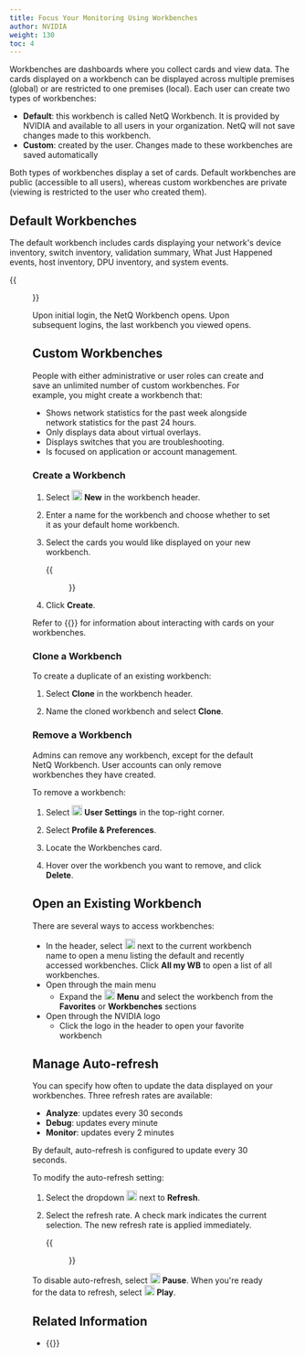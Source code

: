 ```yaml
---
title: Focus Your Monitoring Using Workbenches
author: NVIDIA
weight: 130
toc: 4
---
```

Workbenches are dashboards where you collect cards and view data. The cards displayed on a workbench can be displayed across multiple premises (global) or are restricted to one premises (local). Each user can create two types of workbenches:

- **Default**: this workbench is called NetQ Workbench. It is provided by NVIDIA and available to all users in your organization. NetQ will not save changes made to this workbench.
- **Custom**: created by the user. Changes made to these workbenches are saved automatically


Both types of workbenches display a set of cards. Default workbenches are public (accessible to all users), whereas custom workbenches are private (viewing is restricted to the user who created them).
## Default Workbenches

The default workbench includes cards displaying your network's device inventory, switch inventory, validation summary, What Just Happened events, host inventory, DPU inventory, and system events.

{{<figure src="/images/netq/default-wb-460.png" alt="default netq workbench" width="900">}}

Upon initial login, the NetQ Workbench opens. Upon subsequent logins, the last workbench you viewed opens.

## Custom Workbenches

People with either administrative or user roles can create and save an unlimited number of custom workbenches. For example, you might create a workbench that:

- Shows network statistics for the past week alongside network statistics for the past 24 hours.
- Only displays data about virtual overlays.
- Displays switches that you are troubleshooting.
- Is focused on application or account management.

### Create a Workbench

1. Select <img src="https://icons.cumulusnetworks.com/01-Interface-Essential/43-Remove-Add/add-circle.svg" alt="add icon" height="18" width="18"/> **New** in the workbench header.

2. Enter a name for the workbench and choose whether to set it as your default home workbench.

4. Select the cards you would like displayed on your new workbench.

      {{<figure src="/images/netq/create-a-workbench.png" alt="interface displaying the cards a user can select to add to their workbench" width="800">}}

5. Click **Create**.

Refer to {{<link url="Access-Data-with-Cards">}} for information about interacting with cards on your workbenches.

### Clone a Workbench

To create a duplicate of an existing workbench:

1. Select **Clone** in the workbench header.

2. Name the cloned workbench and select **Clone**.

### Remove a Workbench

Admins can remove any workbench, except for the default NetQ Workbench. User accounts can only remove workbenches they have created.

To remove a workbench:

1. Select <img src="https://icons.cumulusnetworks.com/17-Users/19-Natural-Close%20Up-Single%20User-Man/single-man-circle.svg" alt="profile icon" height="18" width="18"/> **User Settings** in the top-right corner.

2. Select **Profile & Preferences**.

3. Locate the Workbenches card.

4. Hover over the workbench you want to remove, and click **Delete**.

## Open an Existing Workbench

There are several ways to access workbenches:

- In the header, select <img src="https://icons.cumulusnetworks.com/52-Arrows-Diagrams/01-Arrows/arrow-button-down-2.svg" width="18"/> next to the current workbench name to open a menu listing the default and recently accessed workbenches. Click **All my WB** to open a list of all workbenches.
- Open through the main menu
    - Expand the <img src="https://icons.cumulusnetworks.com/01-Interface-Essential/03-Menu/navigation-menu.svg" width="18"/> **Menu** and select the workbench from the **Favorites** or **Workbenches** sections
- Open through the NVIDIA logo
    - Click the logo in the header to open your favorite workbench

## Manage Auto-refresh

You can specify how often to update the data displayed on your workbenches. Three refresh rates are available:

- **Analyze**: updates every 30 seconds
- **Debug**: updates every minute
- **Monitor**: updates every 2 minutes

By default, auto-refresh is configured to update every 30 seconds.

To modify the auto-refresh setting:

1. Select the dropdown <img src="https://icons.cumulusnetworks.com/52-Arrows-Diagrams/01-Arrows/arrow-button-down-2.svg" width="18"/> next to **Refresh**.

2. Select the refresh rate. A check mark indicates the current selection. The new refresh rate is applied immediately. 

    {{<figure src="/images/netq/wb-refresh-rate-set-400.png" alt="refresh rate dropdown listng rate options of 30 seconds, 1 minute, and 2 minutes" width="150">}}

To disable auto-refresh, select <img src="https://icons.cumulusnetworks.com/01-Interface-Essential/42-Multimedia-Controls/button-pause.svg" alt="pause icon" width="18"/> **Pause**. When you're ready for the data to refresh, select <img src="https://icons.cumulusnetworks.com/01-Interface-Essential/42-Multimedia-Controls/button-play-1.svg" alt="play icon" width="18"/> **Play**.

## Related Information

- {{<link title="Configure Premises" text="Configure Premises">}}